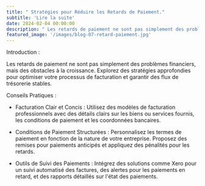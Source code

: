```yaml
---
title: " Stratégies pour Réduire les Retards de Paiement."
subtitle: 'Lire la suite'
date: 2024-02-04 00:00:00
description: " Les retards de paiement ne sont pas simplement des problèmes financiers, mais des obstacles à la croissance."
featured_image: '/images/blog-07-retard-paiement.jpg'
---
```

Introduction :

Les retards de paiement ne sont pas simplement des problèmes financiers, mais des obstacles à la croissance. Explorez des stratégies approfondies pour optimiser votre processus de facturation et garantir des flux de trésorerie stables.

Conseils Pratiques :
* Facturation Clair et Concis : Utilisez des modèles de facturation professionnels avec des détails clairs sur les biens ou services fournis, les conditions de paiement et les coordonnées bancaires.

* Conditions de Paiement Structurées : Personnalisez les termes de paiement en fonction de la nature de votre entreprise. Proposez des remises pour paiements anticipés et appliquez des pénalités pour les retards.

* Outils de Suivi des Paiements : Intégrez des solutions comme Xero pour un suivi automatisé des factures, des alertes pour les paiements en retard, et des rapports détaillés sur l'état des paiements.